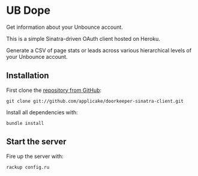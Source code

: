 # UB Dope

Get information about your Unbounce account.

This is a simple Sinatra-driven OAuth client hosted on Heroku.

Generate a CSV of page stats or leads across various hierarchical levels of your Unbounce account.

## Installation

First clone the [repository from GitHub](https://github.com/applicake/doorkeeper-sinatra-client):

    git clone git://github.com/applicake/doorkeeper-sinatra-client.git

Install all dependencies with:

    bundle install

## Start the server

Fire up the server with:

    rackup config.ru
